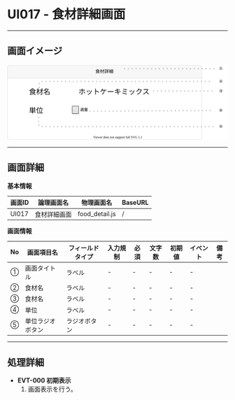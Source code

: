 # UI017 - 食材詳細画面

---

## 画面イメージ
![画面イメージ](./画面イメージ.drawio.svg)

---

## 画面詳細

**基本情報**

| 画面ID | 論理画面名   | 物理画面名      | BaseURL |
| ------ | ----------- | -------------- | ------- |
| UI017  | 食材詳細画面 | food_detail.js | /       |

**画面情報**

| No  | 画面項目名       | フィールドタイプ | 入力規制     | 必須 | 文字数 | 初期値 | イベント | 備考 |
| --- | --------------- | --------------- | ----------- | ---- | ----- | ------ | -------- | ---- |
| ①   | 画面タイトル     | ラベル           | -          | -    | -      | -      | -        |      |
| ②   | 食材名          | ラベル           | -          | -    | -      | -      | -        |      |
| ③   | 食材名          | ラベル           | -          | -    | -      | -      | -        |      |
| ④   | 単位            | ラベル           | -          | -    | -      | -      | -        |      |
| ⑤   | 単位ラジオボタン | ラジオボタン      | -          | -    | -      | -      | -       |      |

---

## 処理詳細

- **EVT-000 初期表示**
    1. 画面表示を行う。

<br>

